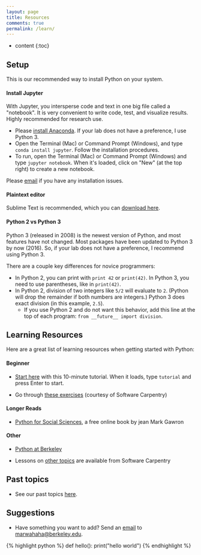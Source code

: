 ```yaml
---
layout: page
title: Resources
comments: true
permalink: /learn/
---
```


* content
{:toc}

## Setup
This is our recommended way to install Python on your system.

#### Install Jupyter
With Jupyter, you intersperse code and text in one big file called a &#34;notebook&#34;. It is very convenient to write code, test, and visualize results. Highly recommended for research use.

* Please [install Anaconda](http://continuum.io/downloads). If your lab does not have a preference, I use Python 3.
* Open the Terminal (Mac) or Command Prompt (Windows), and type ```conda install jupyter```. Follow the installation procedures.
* To run, open the Terminal (Mac) or Command Prompt (Windows) and type ```jupyter notebook```. When it&#39;s loaded, click on &#34;New&#34; (at the top right) to create a new notebook.

Please [email](mailto:marwahaha@berkeley.edu) if you have any installation issues.

#### Plaintext editor
Sublime Text is recommended, which you can [download here](http://sublimetext.com/).

#### Python 2 vs Python 3
Python 3 (released in 2008) is the newest version of Python, and most features have not changed. Most packages have been updated to Python 3 by now (2016). So, if your lab does not have a preference, I recommend using Python 3. 

There are a couple key differences for novice programmers:

* In Python 2, you can print with ```print 42``` or ```print(42)```. In Python 3, you need to use parentheses, like in ```print(42)```.
* In Python 2, division of two integers like ```5/2``` will evaluate to ```2```. (Python will drop the remainder if both numbers are integers.) Python 3 does exact division (in this example, ```2.5```). 
	* If you use Python 2 and do not want this behavior, add this line at the top of each program: ```from __future__ import division```. 


## Learning Resources
Here are a great list of learning resources when getting started with Python:


#### Beginner

* [Start here](https://try-python.appspot.com/) with this 10-minute tutorial. When it loads, type ```tutorial``` and press Enter to start.

* Go through [these exercises](https://bids.github.io/2016-01-14-berkeley/python/00-python-intro.html) (courtesy of Software Carpentry) 


#### Longer Reads

* [Python for Social Sciences](http://www-rohan.sdsu.edu/~gawron/python_for_ss/course_core/book_draft/Preface/Preface.html), a free online book by jean Mark Gawron


#### Other

* [Python at Berkeley](http://python.berkeley.edu/learning_resources.html)

* Lessons on [other topics](http://software-carpentry.org/lessons/) are available from Software Carpentry


## Past topics
* See our past topics [here](/learnpython/past).


## Suggestions
* Have something you want to add? Send an [email](mailto:marwahaha@berkeley.edu) to marwahaha@berkeley.edu.


{% highlight python %}
def hello():
    print("hello world")
{% endhighlight %}